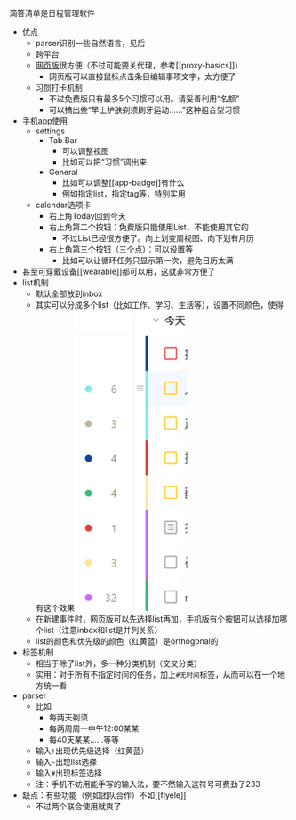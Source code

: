 滴答清单是日程管理软件
- 优点
  - parser识别一些自然语言，见后
  - 跨平台
  - [网页版](https://dida365.com)很方便（不过可能要关代理，参考[[proxy-basics]]）
    - 网页版可以直接鼠标点击条目编辑事项文字，太方便了
  - 习惯打卡机制
    - 不过免费版只有最多5个习惯可以用。请妥善利用“名额”
    - 可以搞出些“早上护肤剃须刷牙运动……”这种组合型习惯
- 手机app使用
  - settings
    - Tab Bar
      - 可以调整视图
      - 比如可以把“习惯”调出来
    - General
      - 比如可以调整[[app-badge]]有什么
      - 例如指定list，指定tag等，特别实用
  - calendar选项卡
    - 右上角Today回到今天
    - 右上角第二个按钮：免费版只能使用List，不能使用其它的
      - 不过List已经很方便了。向上划变周视图、向下划有月历
    - 右上角第三个按钮（三个点）：可以设置等
      - 比如可以让循环任务只显示第一次，避免日历太满
- 甚至可穿戴设备[[wearable]]都可以用，这就非常方便了
- list机制
  - 默认全部放到inbox
  - 其实可以分成多个list（比如工作、学习、生活等），设置不同颜色，使得有这个效果![](dida-list.png)
  - 在新建事件时，网页版可以先选择list再加，手机版有个按钮可以选择加哪个list（注意inbox和list是并列关系）
  - list的颜色和优先级的颜色（红黄蓝）是orthogonal的
- 标签机制
  - 相当于除了list外，多一种分类机制（交叉分类）
  - 实用：对于所有不指定时间的任务，加上`#无时间`标签，从而可以在一个地方统一看
- parser
  - 比如
    - 每两天剃须
    - 每两周周一中午12:00某某
    - 每40天某某……等等
  - 输入`!`出现优先级选择（红黄蓝）
  - 输入`~`出现list选择
  - 输入`#`出现标签选择
  - 注：手机不妨用能手写的输入法，要不然输入这符号可费劲了233
- 缺点：有些功能（例如团队合作）不如[[flyele]]
  - 不过两个联合使用就爽了
